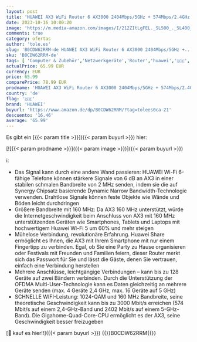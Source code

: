 ```yaml
---
layout: post
title: 'HUAWEI AX3 WiFi Router 6 AX3000 2404Mbps/5GHz + 574Mbps/2.4GHz  4 Gigabit-Ports  Bandbreite 160 MHz  einfache Konfiguration  Unterstützung OFDMA/VPN/WPA3/IPV6/TWT'
date: 2023-10-16 10:00:20
image: 'https://m.media-amazon.com/images/I/212ZItLgFEL._SL500_._SL400_.jpg'
comments: true
category: ofertas
author: 'tole.es'
slug: 'B0CDW62RRM-de HUAWEI AX3 WiFi Router 6 AX3000 2404Mbps/5GHz +...'
sku: 'B0CDW62RRM-de'
tags: [ 'Computer & Zubehör','Netzwerkgeräte','Router','huawei','🇩🇪', ]
actualPrice: 65.99 EUR
currency: EUR
price: 65.99
comparePrice: 78.99 EUR
prodname: 'HUAWEI AX3 WiFi Router 6 AX3000 2404Mbps/5GHz + 574Mbps/2.4GHz  4 Gigabit-Ports  Bandbreite 160 MHz  einfache Konfiguration  Unterstützung OFDMA/VPN/WPA3/IPV6/TWT'
country: 'de'
flag: '🇩🇪'
brand: 'HUAWEI'
buyurl: 'https://www.amazon.de/dp/B0CDW62RRM/?tag=tolees0ca-21'
descuento: '16.46'
average: '65.99'
---
```


Es gibt ein [{{< param title >}}]({{< param buyurl >}}) hier:

[![{{< param prodname >}}]({{< param image >}})]({{< param buyurl >}})

ℹ️:

- Das Signal kann durch eine andere Wand passieren: HUAWEI Wi-Fi 6-fähige Telefone können stärkere Signale von 6 dB an AX3 in einer stabilen schmalen Bandbreite von 2 MHz senden, indem sie die auf Synergy Chipsatz basierende Dynamic Narrow Bandwidth-Technologie verwenden. Drahtlose Signale können feste Objekte wie Wände und Böden leicht durchdringen
- Größere Bandbreite mit 160 MHz: Da AX3 160 MHz unterstützt, würde die Internetgeschwindigkeit beim Anschluss von AX3 mit 160 MHz unterstützenden Geräten wie Smartphones, Tablets und Laptops mit hochwertigem Huawei Wi-Fi 5 um 60% und mehr steigen
- Mühelose Verbindung, revolutionäre Erfahrung. Huawei Share ermöglicht es Ihnen, die AX3 mit Ihrem Smartphone mit nur einem Fingertipp zu verbinden. Egal, ob Sie eine Party zu Hause organisieren oder Festivals mit Freunden und Familien feiern, dieser Router merkt sich das Passwort für Sie und lässt die Gäste, denen Sie vertrauen, einfach eine Verbindung herstellen
- Mehrere Anschlüsse, leichtgängige Verbindungen – kann bis zu 128 Geräte auf zwei Bändern verbinden. Durch die Unterstützung der OFDMA Multi-User-Technologie kann es Daten gleichzeitig an mehrere Geräte senden (max. 4 Geräte 2,4 GHz, max. 16 Geräte auf 5 GHz)
- SCHNELLE WIFI-Leistung: 1024-QAM und 160 MHz Bandbreite, seine theoretische Geschwindigkeit kann bis zu 3000 Mbit/s erreichen (574 Mbit/s auf einem 2,4-GHz-Band und 2402 Mbit/s auf einem 5-GHz-Band). Die Gigahome-Quad-Core-CPU ermöglicht es der AX3, seine Geschwindigkeit besser freizugeben

[🛒 kauf es hier!!]({{< param buyurl >}})
{{<world>}}B0CDW62RRM{{</world>}}
